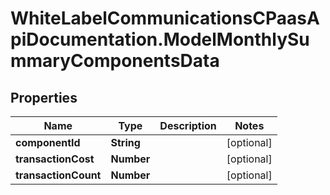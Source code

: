 # WhiteLabelCommunicationsCPaasApiDocumentation.ModelMonthlySummaryComponentsData

## Properties

Name | Type | Description | Notes
------------ | ------------- | ------------- | -------------
**componentId** | **String** |  | [optional] 
**transactionCost** | **Number** |  | [optional] 
**transactionCount** | **Number** |  | [optional] 


